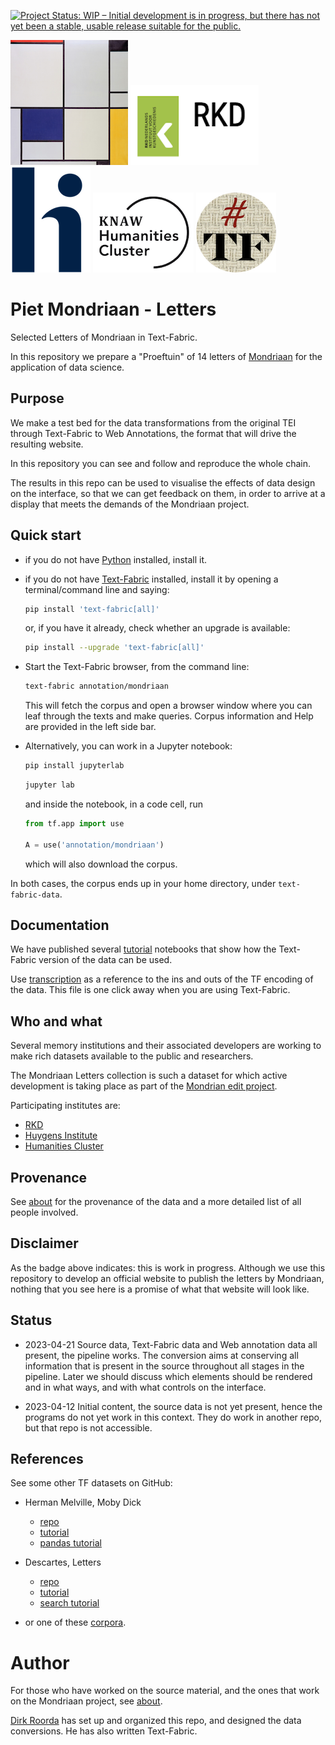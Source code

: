 [![Project Status: WIP – Initial development is in progress, but there has not yet been a stable, usable release suitable for the public.](https://www.repostatus.org/badges/latest/wip.svg)](https://www.repostatus.org/#wip)

![mondriaan](docs/images/logo.png)
![rkd](docs/images/rkd.png)
![huygens](docs/images/huygens.png)
![huc](docs/images/huc.png)
![tf](docs/images/tf-small.png)

# Piet Mondriaan - Letters

Selected Letters of Mondriaan in Text-Fabric.

In this repository we prepare a "Proeftuin" of 14 letters of
[Mondriaan](https://rkd.nl/en/explore/artists/56854)
for the application of data science.

## Purpose

We make a test bed for the data transformations from the original TEI through
Text-Fabric to Web Annotations, the format that will drive the resulting
website.

In this repository you can see and follow and reproduce the whole chain.

The results in this repo can be used to visualise the effects of data design
on the interface, so that we can get feedback on them, in order to arrive
at a display that meets the demands of the Mondriaan project.

## Quick start

*   if you do not have
    [Python](https://www.python.org)
    installed, install it.

*   if you do not have
    [Text-Fabric](https://github.com/annotation/text-fabric)
    installed, install it by opening a terminal/command line and saying:

    ``` sh
    pip install 'text-fabric[all]'
    ```

    or, if you have it already, check whether an upgrade is available:

    ``` sh
    pip install --upgrade 'text-fabric[all]'
    ```

*   Start the Text-Fabric browser, from the command line:

    ``` sh
    text-fabric annotation/mondriaan
    ```

    This will fetch the corpus and open a browser window where you can leaf
    through the texts and make queries. 
    Corpus information and Help are provided in the left side bar.

*   Alternatively, you can work in a Jupyter notebook:

    ``` sh
    pip install jupyterlab
    ```

    ``` sh
    jupyter lab
    ```

    and inside the notebook, in a code cell, run

    ``` python
    from tf.app import use

    A = use('annotation/mondriaan')
    ```

    which will also download the corpus.

In both cases, the corpus ends up in your home directory,
under `text-fabric-data`.

## Documentation

We have published several
[tutorial](https://nbviewer.org/github/annotation/mondriaan/blob/master/tutorial/start.ipynb)
notebooks that show how the Text-Fabric version of the data can be used.


Use
[transcription](docs/transcription.md)
as a reference to the ins and outs of the TF encoding of the data.
This file is one click away when you are using Text-Fabric. 

## Who and what

Several memory institutions and their associated developers are working to
make rich datasets available to the public and researchers.

The Mondriaan Letters collection is such a dataset for which active
development is taking place as part of the
[Mondrian edit project](https://www.huygens.knaw.nl/en/projecten/mondrian-edit-project/).

Participating institutes are:

*   [RKD](https://rkd.nl/en/)
*   [Huygens Institute](https://www.huygens.knaw.nl/en/)
*   [Humanities Cluster](https://huc.knaw.nl)

## Provenance

See
[about](docs/about.md)
for the provenance of the data and a more detailed list of all people
involved.

## Disclaimer

As the badge above indicates: this is work in progress.
Although we use this repository to develop an official website to publish the
letters by Mondriaan, nothing that you see here is a promise of what that
website will look like.

## Status

*   2023-04-21
    Source data, Text-Fabric data and Web annotation data all present,
    the pipeline works.
    The conversion aims at conserving all information that is present in the
    source throughout all stages in the pipeline.
    Later we should discuss which elements should be rendered and in what
    ways, and with what controls on the interface.

*   2023-04-12
    Initial content, the source data is not yet present, hence the programs
    do not yet work in this context. They do work in another repo, but that
    repo is not accessible.

## References

See some other TF datasets on GitHub:

*   Herman Melville, Moby Dick
    *   [repo](https://github.com/annotation/mobydick)
    *   [tutorial](https://nbviewer.jupyter.org/github/annotation/mobydick/blob/main/tutorial/start.ipynb)
    *   [pandas tutorial](https://nbviewer.jupyter.org/github/annotation/mobydick/blob/main/tutorial/pandas.ipynb)

*   Descartes, Letters
    *   [repo](https://github.com/CLARIAH/descartes-tf)
    *   [tutorial](https://nbviewer.jupyter.org/github/CLARIAH/descartes-tf/blob/main/tutorial/start.ipynb)
    *   [search tutorial](https://nbviewer.jupyter.org/github/CLARIAH/descartes-tf/blob/main/tutorial/search.ipynb)

*   or one of these
    [corpora](https://annotation.github.io/text-fabric/tf/about/corpora.html).

# Author

For those who have worked on the source material, and the ones that
work on the Mondriaan project, see
[about](docs/about.md).

[Dirk Roorda](https://github.com/dirkroorda)
has set up and organized this repo, and designed the data conversions.
He has also written Text-Fabric.
